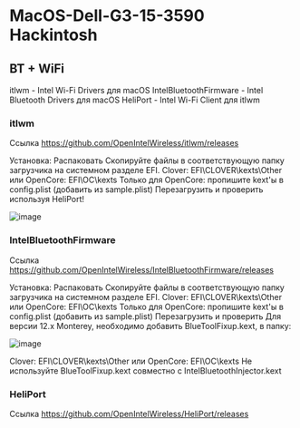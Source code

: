 # MacOS-Dell-G3-15-3590 Hackintosh

## BT + WiFi
itlwm - Intel Wi-Fi Drivers для macOS
IntelBluetoothFirmware - Intel Bluetooth Drivers для macOS
HeliPort - Intel Wi-Fi Client для itlwm

### itlwm
Cсылка https://github.com/OpenIntelWireless/itlwm/releases

Установка:
Распаковать
Скопируйте файлы в соответствующую папку загрузчика на системном разделе EFI. Clover: EFI\CLOVER\kexts\Other или OpenCore: EFI\OC\kexts
Только для OpenCore: пропишите kext'ы в config.plist (добавить из sample.plist)
Перезагрузить и проверить используя HeliPort!

![image](https://user-images.githubusercontent.com/92333709/192636427-ade73731-6e40-4cf6-ae69-1840a9fcc5b6.png)


### IntelBluetoothFirmware
Cсылка https://github.com/OpenIntelWireless/IntelBluetoothFirmware/releases

Установка:
Распаковать
Скопируйте файлы в соответствующую папку загрузчика на системном разделе EFI. Clover: EFI\CLOVER\kexts\Other или OpenCore: EFI\OC\kexts
Только для OpenCore: пропишите kext'ы в config.plist (добавить из sample.plist)
Перезагрузить и проверить
Для версии 12.x Monterey, необходимо добавить BlueToolFixup.kext, в папку:

![image](https://user-images.githubusercontent.com/92333709/192636580-ee08881b-633d-4c2e-9698-9d28ee5ce7b1.png)

Clover: EFI\CLOVER\kexts\Other или OpenCore: EFI\OC\kexts
Не используйте BlueToolFixup.kext совместно с IntelBluetoothInjector.kext


### HeliPort
Cсылка https://github.com/OpenIntelWireless/HeliPort/releases
